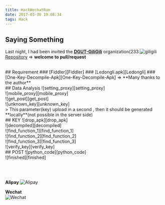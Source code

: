 ```yaml
---
title: HackWechatRun
date: 2017-03-30 19:08:34
tags: Hack
---
```


## Saying Something
Last night, I had been invited the **[DGUT-GiliGili][DGUT-GiliGili]** organization(233
![giligili][giligili]
<br>
[Repository][repository] => **welcome to pull/request**
<!--more-->

<br>
## Requirement
### [Fiddler][Fiddler]
### [Ledongli.apk][Ledongli]
### [One-Key-Decompile-Apk][One-Key-Decompile-Apk] => **Many thanks to the author**

<br>
## Data Analysis
![setting_proxy][setting_proxy]
<br>
![mobile_proxy][mobile_proxy]
<br>
![get_post][get_post]
<br>
![unknown_key][unknown_key]
<br>
> This parameter(key) upload in a second , then it should be generated **locally**(not possible in the server side)

<br>
## KEY
![drop_apk][drop_apk]
<br>
![decompiled][decompiled]
<br>
![find_function_1][find_function_1]
<br>
![find_function_2][find_function_2]
<br>
![find_function_3][find_function_3]
<br>
![verify_key][verify_key]

<br>
## POST
![python_code][python_code]
<br>
![finished][finished]

<br><br>

**Alipay** 
![Alipay][Alipay]

**Wechat**  
![Wechat][Wechat]

[Alipay]: https://of4jd0bcc.qnssl.com/Blog/%E6%89%93%E8%B5%8F/alipay/shakalaka_ailipay.gif?imageView2/1/w/200/h/200
[Wechat]: https://of4jd0bcc.qnssl.com/Blog/%E6%89%93%E8%B5%8F/wechat/patapon_wechat.gif?imageView2/1/w/200/h/200

[repository]: https://github.com/Evilmass/HackWechatRun
[DGUT-GiliGili]: https://github.com/dgut-giligili
[giligili]: https://of4jd0bcc.qnssl.com/HackWechatRun/giligili.png
[Fiddler]: https://www.telerik.com/download/fiddler
[Ledongli]: http://ledongli.cn/officialWebsite/index_mobile.html
[One-Key-Decompile-Apk]: https://github.com/ufologist/onekey-decompile-apk
[setting_proxy]: https://of4jd0bcc.qnssl.com/HackWechatRun/setting_proxy.png
[mobile_proxy]: https://of4jd0bcc.qnssl.com/HackWechatRun/mobile_proxy.jpg?imageView2/1/w/500/h/960
[decompiled]: https://of4jd0bcc.qnssl.com/HackWechatRun/decompiled.png
[get_post]: https://of4jd0bcc.qnssl.com/HackWechatRun/get_post.png
[unknown_key]: https://of4jd0bcc.qnssl.com/HackWechatRun/unknown_key.png
[find_function_1]: https://of4jd0bcc.qnssl.com/HackWechatRun/find_function_1.png
[find_function_2]: https://of4jd0bcc.qnssl.com/HackWechatRun/find_function_2.png
[find_function_3]: https://of4jd0bcc.qnssl.com/HackWechatRun/find_function_3.png
[drop_apk]: https://of4jd0bcc.qnssl.com/HackWechatRun/drop_apk.png
[verify_key]: https://of4jd0bcc.qnssl.com/HackWechatRun/verify_key.png
[python_code]: https://of4jd0bcc.qnssl.com/HackWechatRun/python_code.png
[finished]: https://of4jd0bcc.qnssl.com/HackWechatRun/finished.jpg